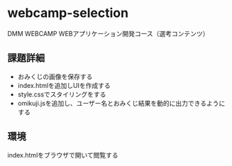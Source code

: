 # webcamp-selection
DMM WEBCAMP WEBアプリケーション開発コース（選考コンテンツ）

## 課題詳細
- おみくじの画像を保存する
- index.htmlを追加しUIを作成する
- style.cssでスタイリングをする
- omikuji.jsを追加し、ユーザー名とおみくじ結果を動的に出力できるようにする

## 環境
index.htmlをブラウザで開いて閲覧する
